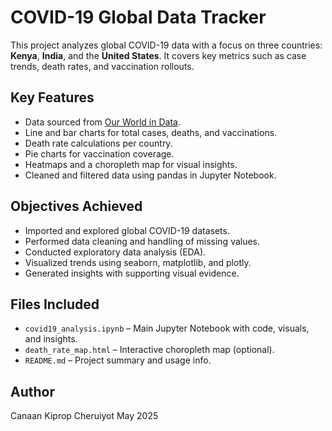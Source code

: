 # COVID-19 Global Data Tracker

This project analyzes global COVID-19 data with a focus on three countries: **Kenya**, **India**, and the **United States**. It covers key metrics such as case trends, death rates, and vaccination rollouts.

## Key Features

- Data sourced from [Our World in Data](https://ourworldindata.org/coronavirus).
- Line and bar charts for total cases, deaths, and vaccinations.
- Death rate calculations per country.
- Pie charts for vaccination coverage.
- Heatmaps and a choropleth map for visual insights.
- Cleaned and filtered data using pandas in Jupyter Notebook.

##  Objectives Achieved

- Imported and explored global COVID-19 datasets.
- Performed data cleaning and handling of missing values.
- Conducted exploratory data analysis (EDA).
- Visualized trends using seaborn, matplotlib, and plotly.
- Generated insights with supporting visual evidence.

##  Files Included

- `covid19_analysis.ipynb` – Main Jupyter Notebook with code, visuals, and insights.
- `death_rate_map.html` – Interactive choropleth map (optional).
- `README.md` – Project summary and usage info.

## Author

Canaan Kiprop  Cheruiyot
May 2025
